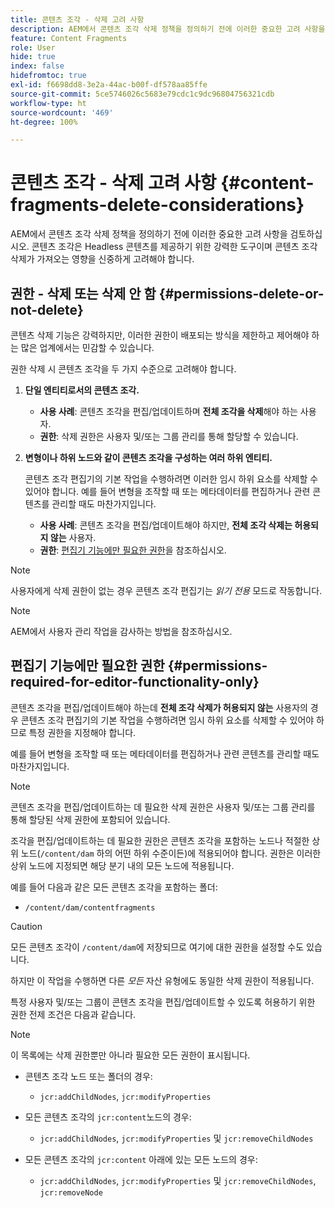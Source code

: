 ```yaml
---
title: 콘텐츠 조각 - 삭제 고려 사항
description: AEM에서 콘텐츠 조각 삭제 정책을 정의하기 전에 이러한 중요한 고려 사항을 검토하십시오. 콘텐츠 조각은 Headless 콘텐츠를 제공하기 위한 강력한 도구이며 콘텐츠 조각 삭제가 가져오는 영향을 신중하게 고려해야 합니다.
feature: Content Fragments
role: User
hide: true
index: false
hidefromtoc: true
exl-id: f6698dd8-3e2a-44ac-b00f-df578aa85ffe
source-git-commit: 5ce5746026c5683e79cdc1c9dc96804756321cdb
workflow-type: ht
source-wordcount: '469'
ht-degree: 100%

---
```


# 콘텐츠 조각 - 삭제 고려 사항 {#content-fragments-delete-considerations}

<!--
hide: yes
index: no
hidefromtoc: yes
-->

AEM에서 콘텐츠 조각 삭제 정책을 정의하기 전에 이러한 중요한 고려 사항을 검토하십시오. 콘텐츠 조각은 Headless 콘텐츠를 제공하기 위한 강력한 도구이며 콘텐츠 조각 삭제가 가져오는 영향을 신중하게 고려해야 합니다.

## 권한 - 삭제 또는 삭제 안 함 {#permissions-delete-or-not-delete}

콘텐츠 삭제 기능은 강력하지만, 이러한 권한이 배포되는 방식을 제한하고 제어해야 하는 많은 업계에서는 민감할 수 있습니다.

권한 삭제 시 콘텐츠 조각을 두 가지 수준으로 고려해야 합니다.

1. **단일 엔티티로서의 콘텐츠 조각.**

   * **사용 사례**: 콘텐츠 조각을 편집/업데이트하며 **전체 조각을 삭제**&#x200B;해야 하는 사용자.
   * **권한**: 삭제 권한은 사용자 및/또는 그룹 관리를 통해 할당할 수 있습니다. <!-- The [Delete](/help/sites-administering/security.md#actions) permission can be [assigned through User and/or Group Management](/help/sites-administering/security.md#managing-permissions). -->

2. **변형이나 하위 노드와 같이 콘텐츠 조각을 구성하는 여러 하위 엔티티.**

   콘텐츠 조각 편집기의 기본 작업을 수행하려면 이러한 임시 하위 요소를 삭제할 수 있어야 합니다. 예를 들어 변형을 조작할 때 또는 메타데이터를 편집하거나 관련 콘텐츠를 관리할 때도 마찬가지입니다.

   * **사용 사례**: 콘텐츠 조각을 편집/업데이트해야 하지만, **전체 조각 삭제는 허용되지 않는** 사용자.
   * **권한**: [편집기 기능에만 필요한 권한](#permissions-required-for-editor-functionality-only)을 참조하십시오.

>[!NOTE]
>
>사용자에게 삭제 권한이 없는 경우 콘텐츠 조각 편집기는 *읽기 전용* 모드로 작동합니다. <!-- When a user does not have any [Delete](/help/sites-administering/security.md#actions) permissions, the Content Fragment editor operates in *read-only* mode. -->

>[!NOTE]
>
>AEM에서 사용자 관리 작업을 감사하는 방법을 참조하십시오. <!-- See also [How to Audit User Management Operations in AEM](/help/sites-administering/audit-user-management-operations.md). -->

## 편집기 기능에만 필요한 권한 {#permissions-required-for-editor-functionality-only}

콘텐츠 조각을 편집/업데이트해야 하는데 **전체 조각 삭제가 허용되지 않는** 사용자의 경우 콘텐츠 조각 편집기의 기본 작업을 수행하려면 임시 하위 요소를 삭제할 수 있어야 하므로 특정 권한을 지정해야 합니다.

예를 들어 변형을 조작할 때 또는 메타데이터를 편집하거나 관련 콘텐츠를 관리할 때도 마찬가지입니다.

>[!NOTE]
>
>콘텐츠 조각을 편집/업데이트하는 데 필요한 삭제 권한은 사용자 및/또는 그룹 관리를 통해 할당된 삭제 권한에 포함되어 있습니다. <!-- The delete permissions, required to edit/update a Content Fragment, are included in the Delete permission [assigned through User and/or Group Management](/help/sites-administering/security.md#managing-permissions). -->

조각을 편집/업데이트하는 데 필요한 권한은 콘텐츠 조각을 포함하는 노드나 적절한 상위 노드(`/content/dam` 하의 어떤 하위 수준이든)에 적용되어야 합니다. 권한은 이러한 상위 노드에 지정되면 해당 분기 내의 모든 노드에 적용됩니다.

예를 들어 다음과 같은 모든 콘텐츠 조각을 포함하는 폴더:

* `/content/dam/contentfragments`

>[!CAUTION]
>
>모든 콘텐츠 조각이 `/content/dam`에 저장되므로 여기에 대한 권한을 설정할 수도 있습니다.
>
>하지만 이 작업을 수행하면 다른 *모든* 자산 유형에도 동일한 삭제 권한이 적용됩니다.

특정 사용자 및/또는 그룹이 콘텐츠 조각을 편집/업데이트할 수 있도록 허용하기 위한 권한 전제 조건은 다음과 같습니다.

>[!NOTE]
>
>이 목록에는 삭제 권한뿐만 아니라 필요한 모든 권한이 표시됩니다.

* 콘텐츠 조각 노드 또는 폴더의 경우:

   * `jcr:addChildNodes`, `jcr:modifyProperties`

* 모든 콘텐츠 조각의 `jcr:content`노드의 경우:

   * `jcr:addChildNodes`, `jcr:modifyProperties` 및 `jcr:removeChildNodes`

* 모든 콘텐츠 조각의 `jcr:content` 아래에 있는 모든 노드의 경우:

   * `jcr:addChildNodes`, `jcr:modifyProperties` 및 `jcr:removeChildNodes`, `jcr:removeNode`

<!-- There is no CRXDE Lite -->

<!--
These `remove` privileges must be [administered using Access Control Lists, within CRXDE Lite](/help/sites-administering/user-group-ac-admin.md#access-right-management). 

The `add` and `modify` privileges can also be administered in CRXDE Lite, or using the User Management console.

For example, the definition of the `remove` privileges for a group `content-authors-no-delete`:

![cf-delete-03](assets/cf-delete-03.png)
-->
